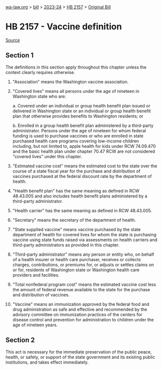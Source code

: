 [wa-law.org](/) > [bill](/bill/) > [2023-24](/bill/2023-24/) > [HB 2157](/bill/2023-24/hb/2157/) > [Original Bill](/bill/2023-24/hb/2157/1/)

# HB 2157 - Vaccine definition

[Source](http://lawfilesext.leg.wa.gov/biennium/2023-24/Pdf/Bills/House%20Bills/2157.pdf)

## Section 1
The definitions in this section apply throughout this chapter unless the context clearly requires otherwise.

1. "Association" means the Washington vaccine association.

2. "Covered lives" means all persons under the age of nineteen in Washington state who are:

    a. Covered under an individual or group health benefit plan issued or delivered in Washington state or an individual or group health benefit plan that otherwise provides benefits to Washington residents; or

    b. Enrolled in a group health benefit plan administered by a third-party administrator. Persons under the age of nineteen for whom federal funding is used to purchase vaccines or who are enrolled in state purchased health care programs covering low-income children including, but not limited to, apple health for kids under RCW 74.09.470 and the basic health plan under chapter 70.47 RCW are not considered "covered lives" under this chapter.

3. "Estimated vaccine cost" means the estimated cost to the state over the course of a state fiscal year for the purchase and distribution of vaccines purchased at the federal discount rate by the department of health.

4. "Health benefit plan" has the same meaning as defined in RCW 48.43.005 and also includes health benefit plans administered by a third-party administrator.

5. "Health carrier" has the same meaning as defined in RCW 48.43.005.

6. "Secretary" means the secretary of the department of health.

7. "State supplied vaccine" means vaccine purchased by the state department of health for covered lives for whom the state is purchasing vaccine using state funds raised via assessments on health carriers and third-party administrators as provided in this chapter.

8. "Third-party administrator" means any person or entity who, on behalf of a health insurer or health care purchaser, receives or collects charges, contributions, or premiums for, or adjusts or settles claims on or for, residents of Washington state or Washington health care providers and facilities.

9. "Total nonfederal program cost" means the estimated vaccine cost less the amount of federal revenue available to the state for the purchase and distribution of vaccines.

10. "Vaccine" means an immunization approved by the federal food and drug administration as safe and effective and recommended by the advisory committee on immunization practices of the centers for disease control and prevention for administration to children under the age of nineteen years.

## Section 2
This act is necessary for the immediate preservation of the public peace, health, or safety, or support of the state government and its existing public institutions, and takes effect immediately.
